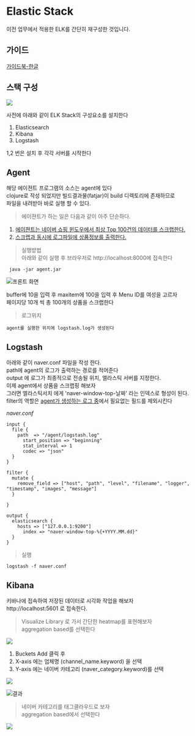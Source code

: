 # Elastic Stack

 이전 업무에서 적용한 ELK를 간단히 재구성한 것입니다.

## 가이드

[가이드북-한글](https://esbook.kimjmin.net/)

## 스택 구성

![](/images/elk-map.png)

사전에 아래와 같이 ELK Stack의 구성요소를 설치한다  
1. Elasticsearch
1. Kibana 
1. Logstash

1,2 번은 설치 후 각각 서버를 시작한다  

## Agent

해당 에이젼트 프로그램의 소스는 agent에  있다  
clojure로 작성 되었지만 빌드결과물(fatjar)이 build 디렉토리에 존재하므로  
파일을 내려받아 바로 실행 할 수 있다.  

> 에이젼트가 하는 일은 다음과 같이 아주 단순하다.    
 1. [에이젼트는 네이버 쇼핑 윈도우에서 최상 Top 100건의 데이터를 스크랩한다.](request.md)
 2. [스크랩과 동시에 로그파일에 상품정보를 출력한다.](agent-log.md)


> 실행방법  
 아래와 같이 실행 후 브라우저로 http://localhost:8000에 접속한다   
```
 java -jar agent.jar
```
![프론트 화면](/images/front.png)

buffer에 10을 입력 후 maxitem에 100을 입력 후 Menu ID를 여성을 고르자  
페이지당 10개 씩 총 100개의 상품을 스크랩한다

> 로그위치  

```
agent를 실행한 위치에 logstash.log가 생성된다
```



## Logstash

아래와 같이 naver.conf 파일을 작성 한다.  
path에 agent의 로그가 출력하는 경로를 적어준다  
output 에 로그가 최종적으로 전송될 위치, 엘라스틱 서버를 지정한다.  
이제 agent에서 상품을 스크랩핑 해보자  
그러면 엘라스틱서치 에게 'naver-window-top-날짜' 라는 인덱스로 형성이 된다.  
filter의 역할은 [agent가 생성하는 로그 중](agent-log.md)에서 필요없는 필드를 제외시킨다  

*naver.conf*
```
input {
  file {
    path  => "/agent/logstash.log"
      start_position => "beginning"
      stat_interval => 1
      codec => "json"
  }
}

filter {
  mutate {
    remove_field => ["host", "path", "level", "filename", "logger", "timestamp", "images", "message"]
  }

}

output {
  elasticsearch {
    hosts => ["127.0.0.1:9200"]
      index => "naver-window-top-%{+YYYY.MM.dd}"
  }
}
```

> 실행
```
logstash -f naver.conf
```

## Kibana

키바나에 접속하여 저장된 데이터로 시각화 작업을 해보자  
http://localhost:5601 로 접속한다.


> Visualize Library 로 가서 간단한 heatmap를 표현해보자  
aggregation based를 선택한다  

![](/images/visual-step1.png)

1. Buckets  Add 클릭 후
2. X-axis 에는 업체명 (channel_name.keyword) 을 선택  
3. Y-axis 에는 네이버 카테고리 (naver_category.keyword)를 선택

![](/images/bucket-add.png)

![결과](/images/heatmap.png)

> 네이버 카테고리를 태그클라우드로 보자  
aggregation based에서 선택한다  


![](/images/tag-cloud.png)
